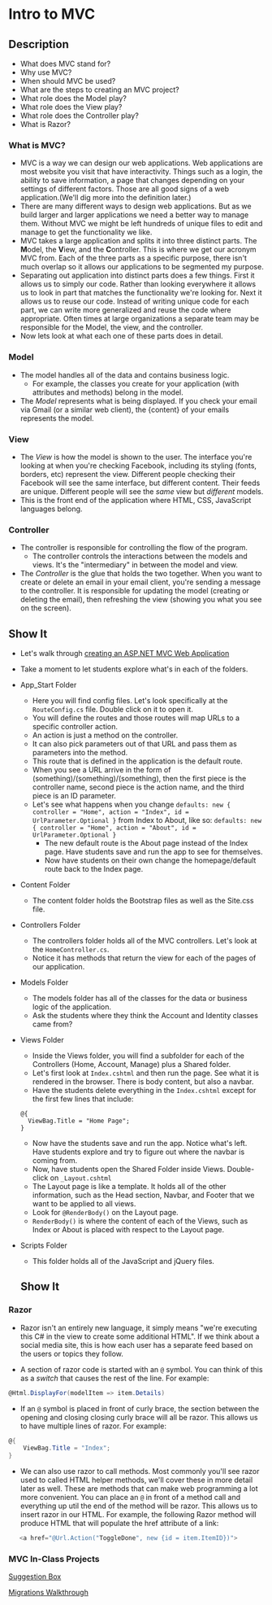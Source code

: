 # Intro to MVC
## Description
- What does MVC stand for?
- Why use MVC?
- When should MVC be used?
- What are the steps to creating an MVC project?
- What role does the Model play?
- What role does the View play?
- What role does the Controller play?
- What is Razor?

### What is MVC?
- MVC is a way we can design our web applications. Web applications are most website you visit that have interactivity. Things such as a login, the ability to save information, a page that changes depending on your settings of different factors. Those are all good signs of a web application.(We'll dig more into the definition later.)
- There are many different ways to design web applications. But as we build larger and larger applications we need a better way to manage them. Without MVC we might be left hundreds of unique files to edit and manage to get the functionality we like.
- MVC takes a large application and splits it into three distinct parts. The **M**odel, the **V**iew, and the **C**ontroller. This is where we get our acronym MVC from. Each of the three parts as a specific purpose, there isn't much overlap so it allows our applications to be segmented my purpose.
- Separating out application into distinct parts does a few things. First it allows us to simply our code. Rather than looking everywhere it allows us to look in part that matches the functionality we're looking for. Next it allows us to reuse our code. Instead of writing unique code for each part, we can write more generalized and reuse the code where appropriate. Often times at large organizations a separate team may be responsible for the Model, the view, and the controller.
- Now lets look at what each one of these parts does in detail.


### Model
- The model handles all of the data and contains business logic.
  - For example, the classes you create for your application (with attributes and methods) belong in the model.
- The *Model* represents what is being displayed. If you check your email via Gmail (or a similar web client), the {content} of your emails represents the model.

### View
- The *View* is how the model is shown to the user. The interface you're looking at when you're checking Facebook, including its styling (fonts, borders, etc) represent the view. Different people checking their Facebook will see the same interface, but different content. Their feeds are unique. Different people will see the *same* view but *different* models.
- This is the front end of the application where HTML, CSS, JavaScript languages belong.

### Controller
- The controller is responsible for controlling the flow of the program.
  - The controller controls the interactions between the models and views. It's the "intermediary" in between the model and view.
- The *Controller* is the glue that holds the two together. When you want to create or delete an email in your email client, you're sending a message to the controller. It is responsible for updating the model (creating or deleting the email), then refreshing the view (showing you what you see on the screen).


## Show It
- Let's walk through [creating an ASP.NET MVC Web Application](https://docs.google.com/presentation/d/1yqn9NZOcxetfKugCa_jkCg2vbTnDQMY14IVDMBR9mqA/edit?usp=sharing)
- Take a moment to let students explore what's in each of the folders.
- App_Start Folder
  - Here you will find config files. Let's look specifically at the `RouteConfig.cs` file. Double click on it to open it.
  - You will define the routes and those routes will map URLs to a specific controller action.
  - An action is just a method on the controller. 
  - It can also pick parameters out of that URL and pass them as parameters into the method.
  - This route that is defined in the application is the default route. 
  - When you see a URL arrive in the form of (something)/(something)/(something), then the first piece is the controller name, second piece is the action name, and the third piece is an ID parameter.
  - Let's see what happens when you change `defaults: new { controller = "Home", action = "Index", id = UrlParameter.Optional }` from Index to About, like so: `defaults: new { controller = "Home", action = "About", id = UrlParameter.Optional }`
    - The new default route is the About page instead of the Index page. Have students save and run the app to see for themselves.
    - Now have students on their own change the homepage/default route back to the Index page.
- Content Folder
  - The content folder holds the Bootstrap files as well as the Site.css file.
- Controllers Folder
  - The controllers folder holds all of the MVC controllers. Let's look at the `HomeController.cs`.
  - Notice it has methods that return the view for each of the pages of our application.
- Models Folder
  - The models folder has all of the classes for the data or business logic of the application.
  - Ask the students where they think the Account and Identity classes came from?
- Views Folder
  - Inside the Views folder, you will find a subfolder for each of the Controllers (Home, Account, Manage) plus a Shared folder.
  - Let's first look at `Index.cshtml` and then run the page. See what it is rendered in the browser. There is body content, but also a navbar.
  - Have the students delete everything in the `Index.cshtml` except for the first few lines that include:
  ```
  @{
    ViewBag.Title = "Home Page";
  }
  ```
  - Now have the students save and run the app. Notice what's left. Have students explore and try to figure out where the navbar is coming from.
  - Now, have students open the Shared Folder inside Views. Double-click on `_Layout.cshtml` 
  - The Layout page is like a template. It holds all of the other information, such as the Head section, Navbar, and Footer that we want to be applied to all views. 
  - Look for `@RenderBody()` on the Layout page.
  - `RenderBody()` is where the content of each of the Views, such as Index or About is placed with respect to the Layout page.   
- Scripts Folder
  - This folder holds all of the JavaScript and jQuery files.
  
  ## Show It
### Razor
- Razor isn't an entirely new language, it simply means "we're executing this C# in the view to create some additional HTML". If we think about a social media site, this is how each user has a separate feed based on the users or topics they follow.

- A section of razor code is started with an `@` symbol. You can think of this as a _switch_ that causes the rest of the line. For example: 
```csharp
@Html.DisplayFor(modelItem => item.Details)
```

- If an `@` symbol is placed in front of curly brace, the section between the opening and closing closing curly brace will all be razor. This allows us to have multiple lines of razor. For example: 
```csharp
@{
    ViewBag.Title = "Index";
}
```

- We can also use razor to call methods. Most commonly you'll see razor used to called HTML helper methods, we'll cover these in more detail later as well. These are methods that can make web programming a lot more convenient. You can place an `@` in front of a method call and everything up util the end of the method will be razor. This allows us to insert razor in our HTML. For example, the following Razor method will produce HTML that will populate the href attribute of a link: 
```csharp
   <a href="@Url.Action("ToggleDone", new {id = item.ItemID})">
``` 

### MVC In-Class Projects

[Suggestion Box](https://docs.google.com/presentation/d/1FX787R7R9UrSFlbf6RnrRObsaqW_5yXV1TiFsycxEWY/edit?usp=sharing)

[Migrations Walkthrough](https://docs.google.com/presentation/d/14Mf60EoUVF5ple2oUwMZKpspd2Bk8QFbJXazMCHWQcg/edit?usp=sharing)
